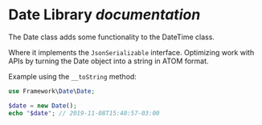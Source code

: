 # Date Library *documentation*

The Date class adds some functionality to the DateTime class.

Where it implements the `JsonSerializable` interface. Optimizing work with APIs by turning the Date object into a string in ATOM format.

Example using the `__toString` method:

```php
use Framework\Date\Date;

$date = new Date();
echo "$date"; // 2019-11-08T15:40:57-03:00
```
